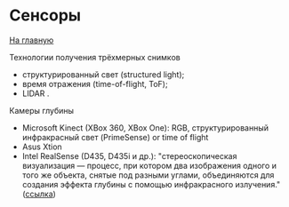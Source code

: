 # Сенсоры

[На главную](index.md)

Технологии получения трёхмерных снимков
* структурированный свет (structured light);
* время отражения (time-of-flight, ToF);
* LIDAR .

Камеры глубины
* Microsoft Kinect (XBox 360, XBox One): RGB, структурированный инфракрасный свет (PrimeSense)  or time of flight
* Asus Xtion
* Intel RealSense (D435, D435i и др.): "стереоскопическая визуализация — процесс, при котором два изображения одного и того же объекта, снятые под разными углами, объединяются для создания эффекта глубины с помощью инфракрасного излучения."
([ссылка](https://habr.com/ru/companies/bothub/news/927168/)) 

